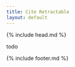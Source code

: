 ```yaml
---
title: Cite Retractable
layout: default
---
```

{% include head.md %}

todo

{% include footer.md %}
